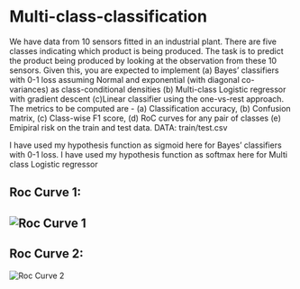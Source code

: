 # Multi-class-classification

We have data from 10 sensors fitted in an industrial plant. There are five classes indicating which product is being produced. The task is to predict the product being produced by looking at the observation from these 10 sensors. Given this, you are expected to implement (a) Bayes’ classifiers with 0-1 loss assuming Normal and exponential (with diagonal co-variances) as class-conditional densities (b) Multi-class Logistic regressor with gradient descent (c)Linear classifier using the one-vs-rest approach. The metrics to be computed are - (a) Classification accuracy, (b) Confusion matrix, (c) Class-wise F1 score, (d) RoC curves for any pair of classes (e) Emipiral risk on the train and test data. DATA: train/test.csv

I have used my hypothesis function as sigmoid here for Bayes’ classifiers with 0-1 loss.
I have used my hypothesis function as softmax here for Multi class Logistic regressor

Roc Curve 1:
----
![Roc Curve 1](https://user-images.githubusercontent.com/101024664/224493027-9d7b5303-edfc-48ba-be4e-6dd036f63e7d.png)
----
Roc Curve 2:
----
![Roc Curve 2](https://user-images.githubusercontent.com/101024664/224493040-a2669ae8-b535-4e01-9de4-7e93daccfe9d.png)
